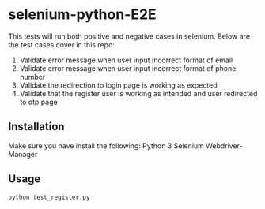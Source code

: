 # selenium-python-E2E

This tests will run both positive and negative cases in selenium. Below are the test cases cover in this repo:
1. Validate error message when user input incorrect format of email
2. Validate error message when user input incorrect format of phone number
3. Validate the redirection to login page is working as expected
4. Validate that the register user is working as intended and user redirected to otp page

## Installation
Make sure you have install the following:
Python 3
Selenium
Webdriver-Manager

## Usage
```bash
python test_register.py
```